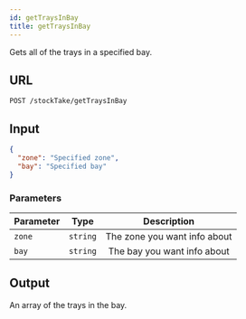 ```yaml
---
id: getTraysInBay
title: getTraysInBay
---
```


Gets all of the trays in a specified bay.
## URL
```http request
POST /stockTake/getTraysInBay
```

## Input
```json
{
  "zone": "Specified zone",
  "bay": "Specified bay"
}
```

### Parameters
| Parameter        |      Type     |   Description |
| ------------- | :-----------: | :-----: |
| `zone`     | `string` | The zone you want info about |
| `bay`      |   `string`    |  The bay you want info about|

## Output
An array of the trays in the bay.
